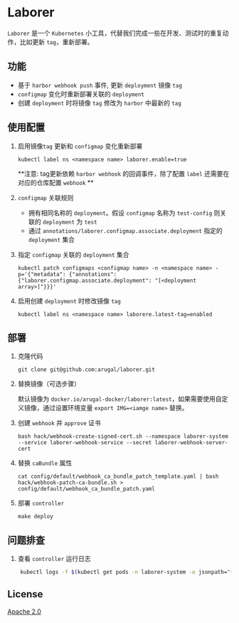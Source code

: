 Laborer
===========

`Laborer` 是一个 `Kubernetes` 小工具，代替我们完成一些在开发、测试时的重复动作，比如更新 `tag`，重新部署。

## 功能

+ 基于 `harbor webhook push` 事件, 更新 `deployment` 镜像 `tag`
+ `configmap` 变化时重新部署关联的 `deployment`
+ 创建 `deployment` 时将镜像 `tag` 修改为 `harbor` 中最新的 `tag`


## 使用配置

1. 启用镜像`tag` 更新和 `configmap` 变化重新部署

    `kubectl label ns <namespace name> laborer.enable=true`

     **注意: tag更新依赖 `harbor webhook` 的回调事件，除了配置 `label` 还需要在对应的仓库配置 `webhook` **
     
2. `configmap` 关联规则

    + 拥有相同名称的 `deployment`。假设 `configmap` 名称为 `test-config` 则关联的 `deployment` 为 `test`
    + 通过 `annotations/laborer.configmap.associate.deployment` 指定的 `deployment` 集合

3. 指定 `configmap` 关联的 `deployment` 集合

    `kubectl patch configmaps <configmap name> -n <namespace name> -p='{"metadata": {"annotations": {"laborer.configmap.associate.deployment": "[<deployment array>]"}}}'`

4. 启用创建 `deployment` 时修改镜像 `tag`

    `kubectl label ns <namespace name> laborere.latest-tag=enabled`

## 部署

1. 克隆代码

    `git clone git@github.com:arugal/laborer.git`

2. 替换镜像（可选步骤） 

    默认镜像为 `docker.io/arugal-docker/laborer:latest`，如果需要使用自定义镜像，通过设置环境变量 `export IMG=<iamge name>` 替换。

3. 创建 `webhook` 并 `approve` 证书

    `bash hack/webhook-create-signed-cert.sh --namespace laborer-system --service laborer-webhook-service --secret laborer-webhook-server-cert`

4. 替换 `caBundle` 属性

    `cat config/default/webhook_ca_bundle_patch_template.yaml | bash hack/webhook-patch-ca-bundle.sh > config/default/webhook_ca_bundle_patch.yaml`

5. 部署 `controller`

    `make deploy`

## 问题排查

1. 查看 `controller` 运行日志

```bash
    kubectl logs -f $(kubectl get pods -n laborer-system -o jsonpath="{.items[0].metadata.name}") -n laborer-system 
```

## License

[Apache 2.0](LICENSE)
